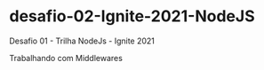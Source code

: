 # desafio-02-Ignite-2021-NodeJS
Desafio 01 - Trilha NodeJs - Ignite 2021

Trabalhando com Middlewares

